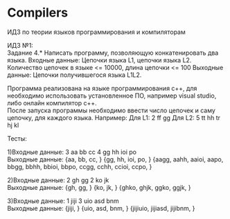 # Compilers
ИДЗ по теории языков программирования и компиляторам 


ИДЗ №1:<BR>
Задание 4.* Написать программу, позволяющую конкатенировать два языка.
Входные данные: Цепочки языка L1, цепочки языка L2. Количество цепочек в языке <= 10000, длина цепочки <= 100
Выходные данные: Цепочки получившегося языка L1L2.

Программа реализована на языке программирования с++, для необходимо использовать установленное ПО, например visual studio, либо онлайн компилятор c++. <br>
После запуска программы необходимо ввести число цепочек и саму цепочку, для каждого языка.
Например: 
Для L1: 2 ff gg
Для L2: 5 tt hh tr hj kl

Тесты: <br>

1)Входные данные: 3 aa bb cc 4 gg hh ioi po <br>
Выходные данные: {aa, bb, cc, } {gg, hh, ioi, po, } {aagg, aahh, aaioi, aapo, bbgg, bbhh, bbioi, bbpo, ccgg, cchh, ccioi, ccpo, }

2)Входные данные: 2 gh gg 2 ko jk <br>
Выходные данные: {gh, gg, } {ko, jk, } {ghko, ghjk, ggko, ggjk, }

3)Входные данные: 1 jiji 3 uio asd bnm <br>
Выходные данные: {jiji, } {uio, asd, bnm, } {jijiuio, jijiasd, jijibnm, }


